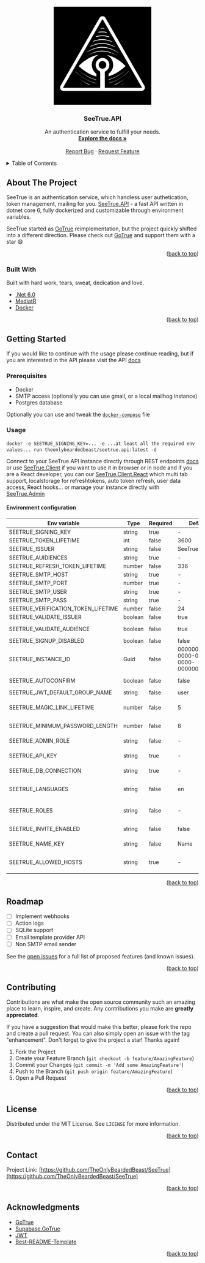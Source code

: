 <div id="top"></div>

<!-- PROJECT LOGO -->
<br />
<div align="center">
  <a href="https://github.com/TheOnlyBeardedBeast/SeeTrue">
    <img width="256px" src="https://github.com/TheOnlyBeardedBeast/SeeTrue/blob/master/SeeTrue.Admin/src/Assets/SeeTrueIcon.png?raw=true" />
  </a>

  <h3 align="center">SeeTrue.API</h3>

  <p align="center">
    An authentication service to fulfill your needs.
    <br />
    <a href="https://github.com/TheOnlyBeardedBeast/SeeTrue/tree/master/SeeTrue.API/docs#seetrueapi"><strong>Explore the docs »</strong></a>
    <br />
    <br />
    <a href="https://github.com/TheOnlyBeardedBeast/SeeTrue/issues">Report Bug</a>
    ·
    <a href="https://github.com/TheOnlyBeardedBeast/SeeTrue/issues">Request Feature</a>
  </p>
</div>



<!-- TABLE OF CONTENTS -->
<details>
  <summary>Table of Contents</summary>
  <ol>
    <li>
      <a href="#about-the-project">About The Project</a>
    </li>
    <li>
      <a href="#getting-started">Getting Started</a>
      <ul>
        <li><a href="#prerequisites">Prerequisites</a></li>
        <li><a href="#usage">Usage</a>
            <ul>
                <li><a href="#environment-configuration">Environment configuration</a></li>
            </ul>
        </li>
      </ul>
    </li>
    <li><a href="#roadmap">Roadmap</a></li>
    <li><a href="#contributing">Contributing</a></li>
    <li><a href="#license">License</a></li>
    <li><a href="#contact">Contact</a></li>
    <li><a href="#acknowledgments">Acknowledgments</a></li>
  </ol>
</details>



<!-- ABOUT THE PROJECT -->
## About The Project

SeeTrue is an authentication service, which handless user authetication, token management, mailing for you. [SeeTrue.API](https://github.com/TheOnlyBeardedBeast/SeeTrue/tree/master/SeeTrue.API) - a fast API written in dotnet core 6, fully dockerized and customizable through environment variables.

SeeTrue started as [GoTrue](https://github.com/netlify/gotrue) reimplementation, but the project quickly shifted into a different direction. Please check out [GoTrue](https://github.com/netlify/gotrue) and support them with a star :smile: 

<p align="right">(<a href="#top">back to top</a>)</p>



### Built With

Built with hard work, tears, sweat, dedication and love.

* [.Net 6.0](https://dotnet.microsoft.com/en-us/)
* [MediatR](https://github.com/jbogard/MediatR)
* [Docker](https://www.docker.com/)

<p align="right">(<a href="#top">back to top</a>)</p>


## Getting Started

If you would like to continue with the usage please continue reading, but if you are interested in the API please visit the API [docs](https://github.com/TheOnlyBeardedBeast/SeeTrue/tree/master/SeeTrue.API/docs)

### Prerequisites

* Docker
* SMTP access (optionally you can use gmail, or a local mailhog instance)
* Postgres database

Optionally you can use and tweak the [`docker-compose`](https://github.com/TheOnlyBeardedBeast/SeeTrue/blob/master/compose.yml) file

### Usage

```shell
docker -e SEETRUE_SIGNING_KEY=... -e ...at least all the required env values... run theonlybeardedbeast/seetrue.api:latest -d
```

Connect to your SeeTrue.API instance directly through REST endpoints [docs](https://github.com/TheOnlyBeardedBeast/SeeTrue/tree/master/SeeTrue.API/docs#seetrueapi) or use [SeeTrue.Client](https://github.com/TheOnlyBeardedBeast/SeeTrue/tree/master/SeeTrue.Client) if you want to use it in browser or in node and if you are a React developer, you can our [SeeTrue.Client.React](https://github.com/TheOnlyBeardedBeast/SeeTrue/tree/master/SeeTrue.Client.React) which multi tab support, localstorage for refreshtokens, auto token refresh, user data access, React hooks... or manage your instance directly with [SeeTrue.Admin](https://github.com/TheOnlyBeardedBeast/SeeTrue/tree/master/SeeTrue.Admin)

#### Environment configuration

| Env variable | Type | Required | Default | Description |
|---|---|---|---|---|
| SEETRUE_SIGNING_KEY | string | true | - | Used for access_token encrytion |
| SEETRUE_TOKEN_LIFETIME | int | false | 3600 | `access_token` lifetime in seconds |
| SEETRUE_ISSUER | string | false | SeeTrue | Token issuer |
| SEETRUE_AUIDIENCES | string | true | - | Comma separated strings. Represence the supported token audiences. |
| SEETRUE_REFRESH_TOKEN_LIFETIME | number | false | 336 | Represents the `refresh_token` lifetime in **hours** |
| SEETRUE_SMTP_HOST | string | true | - | Host of the SMTP server |
| SEETRUE_SMTP_PORT | number | true | - | Port of the SMTP server |
| SEETRUE_SMTP_USER | string | true | - | SMTP username (in case of gmail,outlook use your email address)  |
| SEETRUE_SMTP_PASS | string | true | - | SMTP password |
| SEETRUE_VERIFICATION_TOKEN_LIFETIME | number | false | 24 | User signup confirmation token lifetime in hours |
| SEETRUE_VALIDATE_ISSUER | boolean | false | true | Enable or disable issuer validation on request  (`true`: enabled, `false`:disabled) |
| SEETRUE_VALIDATE_AUDIENCE | boolean | false | true | Enable or disable audience validation on request  (`true`: enabled, `false`:disabled) |
| SEETRUE_SIGNUP_DISABLED | boolean | false | false | Disable signup |
| SEETRUE_INSTANCE_ID | Guid | false | 00000000-0000-0000-0000-000000000000 | Use it when you want to use multiple SeeTrue.API instances on the same database handling different audiences. On loadbalancing the InstanceId should be same for all the instances in the loadbalancer. |
| SEETRUE_AUTOCONFIRM | boolean | false | false | If autoconfirm is `true`, the user will not get any signup confirmation email, and he will be able to login without any email confirmation. |
| SEETRUE_JWT_DEFAULT_GROUP_NAME | string | false | user | The default user role. |
| SEETRUE_MAGIC_LINK_LIFETIME | number | false | 5 | Lifetime of a one time login link. (Magiclinks wont work in a loadbalancer, unless you are using a sticky session, there are plans to implement a distributed cache, which will handle the issue) |
| SEETRUE_MINIMUM_PASSWORD_LENGTH | number | false | 8 | Minimum password length. If you want add any additionl valdiation please do it on your frontend. |
| SEETRUE_ADMIN_ROLE | string | false | - | If you dont add an admin role, no user will be able to use the admin API (user management, email template management). |
| SEETRUE_API_KEY | string | true | - | An API key to access the user and email template management from you app backend, or from SeeTrue.Admin application. |
| SEETRUE_DB_CONNECTION | string | true | - | Connection string for a postgress DB example `Host=postgress.local;Database=seetrue;Username=postgres;Password=postgres` |
| SEETRUE_LANGUAGES | string | false | en | Comma separated string containing supported languages (language is an option in the signup proccess, for each language you have to create an email template. |
| SEETRUE_ROLES | string | false | - | Roles, which are changeable in by an administrator, these roles dont need to contain the default user role and the admin role, if you dont need any other roles, you can leave this variable empty |
| SEETRUE_INVITE_ENABLED | string | false | false | Enables a user invite system. (If you want an invite only app you can disable signup and enable invites) |
| SEETRUE_NAME_KEY | string | false | Name | A key which specifies a the UserMetaData key which is required in the signup process, this key is used in the email templates to address the user. |
| SEETRUE_ALLOWED_HOSTS | string | true | - | Commaseparated list of hosts, required, you should list all the frontend applications which are using your SeeTrue.API instance so you dont get any CORS errors. |

<p align="right">(<a href="#top">back to top</a>)</p>



<!-- ROADMAP -->
## Roadmap

- [ ] Implement webhooks
- [ ] Action logs
- [ ] SQLite support
- [ ] Email template provider API
- [ ] Non SMTP email sender

See the [open issues](https://github.com/TheOnlyBeardedBeast/SeeTrue/issues) for a full list of proposed features (and known issues).

<p align="right">(<a href="#top">back to top</a>)</p>



<!-- CONTRIBUTING -->
## Contributing

Contributions are what make the open source community such an amazing place to learn, inspire, and create. Any contributions you make are **greatly appreciated**.

If you have a suggestion that would make this better, please fork the repo and create a pull request. You can also simply open an issue with the tag "enhancement".
Don't forget to give the project a star! Thanks again!

1. Fork the Project
2. Create your Feature Branch (`git checkout -b feature/AmazingFeature`)
3. Commit your Changes (`git commit -m 'Add some AmazingFeature'`)
4. Push to the Branch (`git push origin feature/AmazingFeature`)
5. Open a Pull Request

<p align="right">(<a href="#top">back to top</a>)</p>



<!-- LICENSE -->
## License

Distributed under the MIT License. See `LICENSE` for more information.

<p align="right">(<a href="#top">back to top</a>)</p>



<!-- CONTACT -->
## Contact

Project Link: [https://github.com/TheOnlyBeardedBeast/SeeTrue](https://github.com/TheOnlyBeardedBeast/SeeTrue)

<p align="right">(<a href="#top">back to top</a>)</p>



<!-- ACKNOWLEDGMENTS -->
## Acknowledgments

* [GoTrue](https://github.com/netlify/gotrue)
* [Supabase.GoTrue](https://supabase.com/docs/gotrue/server/about)
* [JWT](https://jwt.io/)
* [Best-README-Template](https://github.com/othneildrew/Best-README-Template)

<p align="right">(<a href="#top">back to top</a>)</p>



